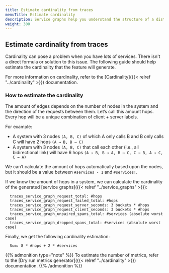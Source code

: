 ```yaml
---
title: Estimate cardinality from traces
menuTitle: Estimate cardinality
description: Service graphs help you understand the structure of a distributed system and the connections and dependencies between its components.
weight: 300
---
```


## Estimate cardinality from traces

Cardinality can pose a problem when you have lots of services.
There isn't a direct formula or solution to this issue.
The following guide should help estimate the cardinality that the feature will generate.

For more information on cardinality, refer to the [Cardinality]({{< relref "../cardinality" >}}) documentation.

### How to estimate the cardinality

The amount of edges depends on the number of nodes in the system and the direction of the requests between them.
Let’s call this amount hops. Every hop will be a unique combination of client + server labels.

For example:
- A system with 3 nodes `(A, B, C)` of which A only calls B and B only calls C will have 2 hops `(A → B, B → C)`
- A system with 3 nodes `(A, B, C)` that call each other (i.e., all bidirectional link) will have 6 hops `(A → B, B → A, B → C, C → B, A → C, C → A)`

We can’t calculate the amount of hops automatically based upon the nodes,
but it should be a value between `#services - 1` and `#services!`.

If we know the amount of hops in a system, we can calculate the cardinality of the generated
[service graphs]({{< relref "../service_graphs" >}}):

```
  traces_service_graph_request_total: #hops
  traces_service_graph_request_failed_total: #hops
  traces_service_graph_request_server_seconds: 3 buckets * #hops
  traces_service_graph_request_client_seconds: 3 buckets * #hops
  traces_service_graph_unpaired_spans_total: #services (absolute worst case)
  traces_service_graph_dropped_spans_total: #services (absolute worst case)
```

Finally, we get the following cardinality estimation:

```
  Sum: 8 * #hops + 2 * #services
```

{{% admonition type="note" %}}
To estimate the number of metrics, refer to the [Dry run metrics generator]({{< relref "../cardinality" >}}) documentation.
{{% /admonition %}}